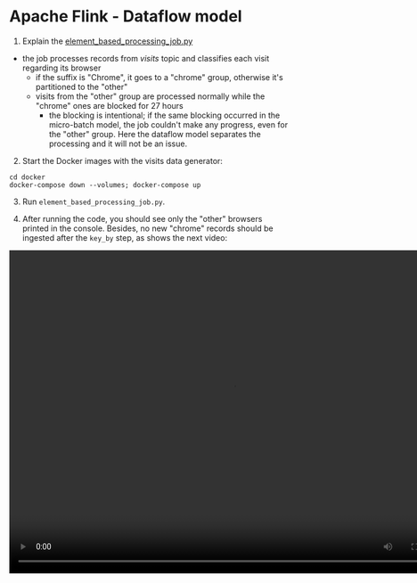 # Apache Flink - Dataflow model
 
1. Explain the [element_based_processing_job.py](element_based_processing_job.py)
* the job processes records from _visits_ topic and classifies each visit regarding its browser
  * if the suffix is "Chrome", it goes to a "chrome" group, otherwise it's partitioned to the "other"
  * visits from the "other" group are processed normally while the "chrome" ones are blocked for 27 hours
    * the blocking is intentional; if the same blocking occurred in the micro-batch model, the job couldn't make any 
    progress, even for the "other" group. Here the dataflow model separates the processing and it will not be an issue.

2. Start the Docker images with the visits data generator:
```
cd docker
docker-compose down --volumes; docker-compose up
```

3. Run `element_based_processing_job.py`. 

4. After running the code, you should see only the "other" browsers printed in the console. Besides, no new "chrome"
records should be ingested after the `key_by` step, as shows the next video:

<video width="800" height="580" controls>
  <source src="assets/flink_blocked_task.mp4" type="video/mp4">
</video>
